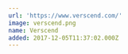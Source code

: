 ```yaml
---
url: 'https://www.verscend.com/'
image: verscend.png
name: Verscend
added: 2017-12-05T11:37:02.000Z
---
```

